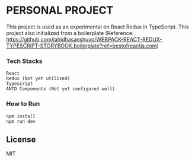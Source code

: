 # PERSONAL PROJECT
This project is used as an experimental on React Redux in TypeScript. This project also initialized from a boilerplate (Reference: https://github.com/jahidhasanshuvo/WEBPACK-REACT-REDUX-TYPESCRIPT-STORYBOOK.boilerplate?ref=bestofreactjs.com)


### Tech Stacks
    React 
    Redux (Not yet utilized)
    Typescript
    ANTD Components (Not yet configured well)

### How to Run
    npm install
    npm run dev

## License

MIT
